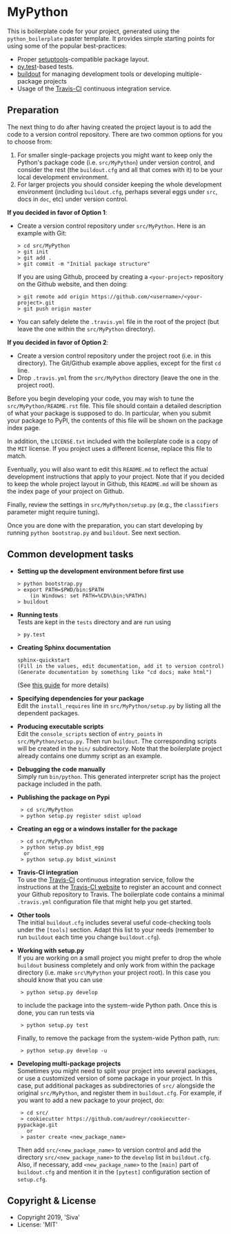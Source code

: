 MyPython
==========================

This is boilerplate code for your project, generated using the `python_boilerplate` paster template. It provides simple starting points for using some of the popular best-practices:

  * Proper [setuptools](https://pypi.python.org/pypi/setuptools)-compatible package layout.
  * [py.test](http://pytest.org/)-based tests.
  * [buildout](http://www.buildout.org/) for managing development tools or developing multiple-package projects
  * Usage of the [Travis-CI](https://travis-ci.org/) continuous integration service.

Preparation
-----------

The next thing to do after having created the project layout is to add the code to a version control repository. There are two common options for you to choose from:

  1. For smaller single-package projects you might want to keep only the Python's package code (i.e. `src/MyPython`) under version control, and consider the rest (the `buildout.cfg` and all that comes with it) to be your local development environment.
  2. For larger projects you should consider keeping the whole development environment (including `buildout.cfg`, perhaps several eggs under `src`, docs in `doc`, etc) under version control.

**If you decided in favor of Option 1**:

  - Create a version control repository under `src/MyPython`. Here is an example with Git:

        > cd src/MyPython
        > git init
        > git add .
        > git commit -m "Initial package structure"
    
    If you are using Github, proceed by creating a `<your-project>` repository on the Github website, and then doing:

        > git remote add origin https://github.com/<username>/<your-project>.git
        > git push origin master

  - You can safely delete the `.travis.yml` file in the root of the project (but leave the one within the `src/MyPython` directory).

**If you decided in favor of Option 2**:

  - Create a version control repository under the project root (i.e. in this directory). The Git/Github example above applies, except for the first `cd` line.
  - Drop `.travis.yml` from the `src/MyPython` directory (leave the one in the project root).

Before you begin developing your code, you may wish to tune the `src/MyPython/README.rst` file. This file should contain a detailed description of what your package is supposed to do. In particular, when you submit your package to PyPI, the contents of this file will be shown on the package index page. 

In addition, the `LICENSE.txt` included with the boilerplate code is a copy of the `MIT` license. If you project uses a different license, replace this file to match.

Eventually, you will also want to edit this `README.md` to reflect the actual development instructions that apply to your project. Note that if you decided to keep the whole project layout in Github, this `README.md` will be shown as the index page of your project on Github.

Finally, review the settings in `src/MyPython/setup.py` (e.g., the `classifiers` parameter might require tuning).

Once you are done with the preparation, you can start developing by running `python bootstrap.py` and `buildout`. See next section.

Common development tasks
------------------------

  * **Setting up the development environment before first use**
  
        > python bootstrap.py
        > export PATH=$PWD/bin:$PATH  
            (in Windows: set PATH=%CD%\bin;%PATH%)
        > buildout
       
  * **Running tests**  
    Tests are kept in the `tests` directory and are run using

        > py.test
    
  * **Creating Sphinx documentation**
  
        sphinx-quickstart
        (Fill in the values, edit documentation, add it to version control)
        (Generate documentation by something like "cd docs; make html")
        
    (See [this guide](http://sphinx-doc.org/tutorial.html) for more details)
    
  * **Specifying dependencies for your package**  
    Edit the `install_requires` line in `src/MyPython/setup.py` by listing all the dependent packages.

  * **Producing executable scripts**  
    Edit the `console_scripts` section of `entry_points` in `src/MyPython/setup.py`. Then run `buildout`. The corresponding scripts will be created in the `bin/` subdirectory. Note that the boilerplate project already contains one dummy script as an example.

  * **Debugging the code manually**      
    Simply run `bin/python`. This generated interpreter script has the project package included in the path.
    
  * **Publishing the package on Pypi**
  
         > cd src/MyPython
         > python setup.py register sdist upload
       
  * **Creating an egg or a windows installer for the package**
  
         > cd src/MyPython
         > python setup.py bdist_egg
          or
         > python setup.py bdist_wininst
       
  * **Travis-CI integration**  
    To use the [Travis-CI](https://travis-ci.org/) continuous integration service, follow the instructions at the [Travis-CI website](https://travis-ci.org/) to register an account and connect your Github repository to Travis. The boilerplate code contains a minimal `.travis.yml` configuration file that might help you get started.

  * **Other tools**  
    The initial `buildout.cfg` includes several useful code-checking tools under the `[tools]` section. Adapt this list to your needs (remember to run `buildout` each time you change `buildout.cfg`).

  * **Working with setup.py**  
    If you are working on a small project you might prefer to drop the whole `buildout` business completely and only work from within the package directory (i.e. make `src\MyPython` your project root). In this case you should know that you can use
    
         > python setup.py develop
         
    to include the package into the system-wide Python path. Once this is done, you can run tests via
    
         > python setup.py test
         
    Finally, to remove the package from the system-wide Python path, run:
    
         > python setup.py develop -u

  * **Developing multi-package projects**  
    Sometimes you might need to split your project into several packages, or use a customized version of some package in your project. In this case, put additional packages as subdirectories of `src/` alongside the original `src/MyPython`, and register them in `buildout.cfg`. For example, if you want to add a new package to your project, do:
    
         > cd src/
         > cookiecutter https://github.com/audreyr/cookiecutter-pypackage.git
           or
         > paster create <new_package_name>
         
    Then add `src/<new_package_name>` to version control and add the directory `src/<new_package_name>` to the `develop` list in `buildout.cfg`. Also, if necessary, add `<new_package_name>` to the `[main]` part of `buildout.cfg` and mention it in the `[pytest]` configuration section of `setup.cfg`.

Copyright & License
-------------------

  * Copyright 2019, 'Siva'
  * License: 'MIT'
